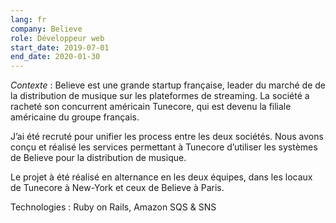 ```yaml
---
lang: fr
company: Believe
role: Développeur web
start_date: 2019-07-01
end_date: 2020-01-30
---
```


*Contexte* : Believe est une grande startup française, leader du marché de de la distribution de musique sur les plateformes de streaming. La société a racheté son concurrent américain Tunecore, qui est devenu la filiale américaine du groupe français.

J’ai été recruté pour unifier les process entre les deux sociétés. Nous avons conçu et réalisé les services permettant à Tunecore d’utiliser les systèmes de Believe pour la distribution de musique.

Le projet à été réalisé en alternance en les deux équipes, dans les locaux de Tunecore à New-York et ceux de Believe à Paris.

Technologies : Ruby on Rails, Amazon SQS & SNS